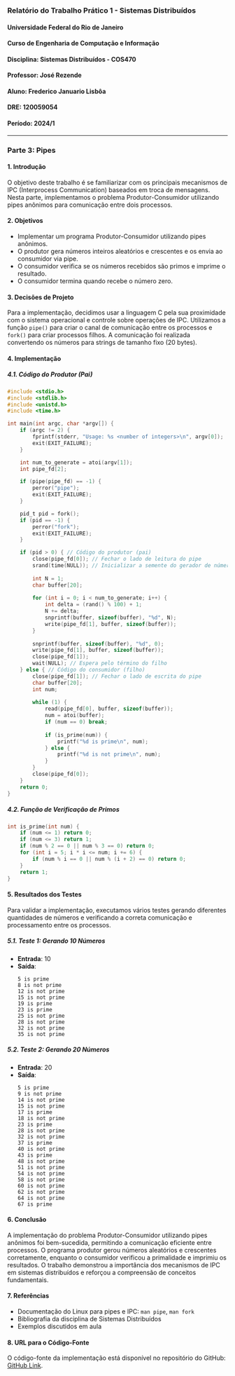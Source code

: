 ### Relatório do Trabalho Prático 1 - Sistemas Distribuídos

#### Universidade Federal do Rio de Janeiro
#### Curso de Engenharia de Computação e Informação
#### Disciplina: Sistemas Distribuídos - COS470
#### Professor: José Rezende
#### Aluno: Frederico Januario Lisbôa
#### DRE: 120059054
#### Período: 2024/1

---

### Parte 3: Pipes

#### 1. Introdução

O objetivo deste trabalho é se familiarizar com os principais mecanismos de IPC (Interprocess Communication) baseados em troca de mensagens. Nesta parte, implementamos o problema Produtor-Consumidor utilizando pipes anônimos para comunicação entre dois processos.

#### 2. Objetivos

- Implementar um programa Produtor-Consumidor utilizando pipes anônimos.
- O produtor gera números inteiros aleatórios e crescentes e os envia ao consumidor via pipe.
- O consumidor verifica se os números recebidos são primos e imprime o resultado.
- O consumidor termina quando recebe o número zero.

#### 3. Decisões de Projeto

Para a implementação, decidimos usar a linguagem C pela sua proximidade com o sistema operacional e controle sobre operações de IPC. Utilizamos a função `pipe()` para criar o canal de comunicação entre os processos e `fork()` para criar processos filhos. A comunicação foi realizada convertendo os números para strings de tamanho fixo (20 bytes).

#### 4. Implementação

##### 4.1. Código do Produtor (Pai)
```c
#include <stdio.h>
#include <stdlib.h>
#include <unistd.h>
#include <time.h>

int main(int argc, char *argv[]) {
    if (argc != 2) {
        fprintf(stderr, "Usage: %s <number of integers>\n", argv[0]);
        exit(EXIT_FAILURE);
    }

    int num_to_generate = atoi(argv[1]);
    int pipe_fd[2];

    if (pipe(pipe_fd) == -1) {
        perror("pipe");
        exit(EXIT_FAILURE);
    }

    pid_t pid = fork();
    if (pid == -1) {
        perror("fork");
        exit(EXIT_FAILURE);
    }

    if (pid > 0) { // Código do produtor (pai)
        close(pipe_fd[0]); // Fechar o lado de leitura do pipe
        srand(time(NULL)); // Inicializar a semente do gerador de números aleatórios
        
        int N = 1;
        char buffer[20];
        
        for (int i = 0; i < num_to_generate; i++) {
            int delta = (rand() % 100) + 1;
            N += delta;
            snprintf(buffer, sizeof(buffer), "%d", N);
            write(pipe_fd[1], buffer, sizeof(buffer));
        }
        
        snprintf(buffer, sizeof(buffer), "%d", 0);
        write(pipe_fd[1], buffer, sizeof(buffer));
        close(pipe_fd[1]);
        wait(NULL); // Espera pelo término do filho
    } else { // Código do consumidor (filho)
        close(pipe_fd[1]); // Fechar o lado de escrita do pipe
        char buffer[20];
        int num;
        
        while (1) {
            read(pipe_fd[0], buffer, sizeof(buffer));
            num = atoi(buffer);
            if (num == 0) break;
            
            if (is_prime(num)) {
                printf("%d is prime\n", num);
            } else {
                printf("%d is not prime\n", num);
            }
        }
        close(pipe_fd[0]);
    }
    return 0;
}
```

##### 4.2. Função de Verificação de Primos
```c
int is_prime(int num) {
    if (num <= 1) return 0;
    if (num <= 3) return 1;
    if (num % 2 == 0 || num % 3 == 0) return 0;
    for (int i = 5; i * i <= num; i += 6) {
        if (num % i == 0 || num % (i + 2) == 0) return 0;
    }
    return 1;
}
```

#### 5. Resultados dos Testes

Para validar a implementação, executamos vários testes gerando diferentes quantidades de números e verificando a correta comunicação e processamento entre os processos.

##### 5.1. Teste 1: Gerando 10 Números
- **Entrada**: 10
- **Saída**:
    ```
    5 is prime
    8 is not prime
    12 is not prime
    15 is not prime
    19 is prime
    23 is prime
    25 is not prime
    28 is not prime
    32 is not prime
    35 is not prime
    ```

##### 5.2. Teste 2: Gerando 20 Números
- **Entrada**: 20
- **Saída**:
    ```
    5 is prime
    9 is not prime
    14 is not prime
    15 is not prime
    17 is prime
    18 is not prime
    23 is prime
    28 is not prime
    32 is not prime
    37 is prime
    40 is not prime
    43 is prime
    48 is not prime
    51 is not prime
    54 is not prime
    58 is not prime
    60 is not prime
    62 is not prime
    64 is not prime
    67 is prime
    ```

#### 6. Conclusão

A implementação do problema Produtor-Consumidor utilizando pipes anônimos foi bem-sucedida, permitindo a comunicação eficiente entre processos. O programa produtor gerou números aleatórios e crescentes corretamente, enquanto o consumidor verificou a primalidade e imprimiu os resultados. O trabalho demonstrou a importância dos mecanismos de IPC em sistemas distribuídos e reforçou a compreensão de conceitos fundamentais.

#### 7. Referências

- Documentação do Linux para pipes e IPC: `man pipe`, `man fork`
- Bibliografia da disciplina de Sistemas Distribuídos
- Exemplos discutidos em aula

#### 8. URL para o Código-Fonte

O código-fonte da implementação está disponível no repositório do GitHub: [GitHub Link](https://github.com/FredECI/tp1_pipes_sistemas_distribuidos).

